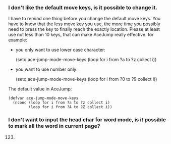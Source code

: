 ### I don't like the default move keys, is it possible to change it.
I have to remind one thing before you change the default move keys. You have to know that the less move key you use, the more time you possibly need to press the key to finally reach the exactly location. Please at least use not less than 10 keys, that can make AceJump really effective.
for example:

- you only want to use lower case character:

    (setq ace-jump-mode-move-keys
      (loop for i from ?a to ?z collect i))

- you want to use number only:

    (setq ace-jump-mode-move-keys
      (loop for i from ?0 to ?9 collect i))

The default value in AceJump:

    (defvar ace-jump-mode-move-keys
      (nconc (loop for i from ?a to ?z collect i)
             (loop for i from ?A to ?Z collect i))


### I don't want to input the head char for word mode, is it possible to mark all the word in current page?
123.